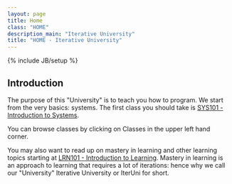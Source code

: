 ```yaml
---
layout: page
title: Home
class: "HOME"
description_main: "Iterative University"
title: "HOME - Iterative University"
---
```

{% include JB/setup %}

## Introduction

The purpose of this "University" is to teach you how to program. We start from the very basics: systems. The first class you should take is <a href="./Systems/sys101/">SYS101 - Introduction to Systems</a>.

You can browse classes by clicking on Classes in the upper left hand corner.

You may also want to read up on mastery in learning and other learning topics starting at <a href="./Learning/lrn101/">LRN101 - Introduction to Learning</a>. Mastery in learning is an approach to learning that requires a lot of iterations: hence why we call our "University" Iterative University or IterUni for short.

